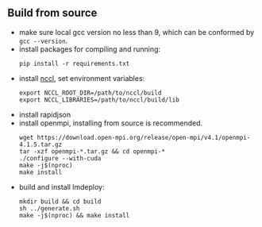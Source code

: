 ## Build from source

- make sure local gcc version no less than 9, which can be conformed by `gcc --version`.
- install packages for compiling and running:
  ```shell
  pip install -r requirements.txt
  ```
- install [nccl](https://docs.nvidia.com/deeplearning/nccl/install-guide/index.html), set environment variables:
  ```shell
  export NCCL_ROOT_DIR=/path/to/nccl/build
  export NCCL_LIBRARIES=/path/to/nccl/build/lib
  ```
- install rapidjson
- install openmpi, installing from source is recommended.
  ```shell
  wget https://download.open-mpi.org/release/open-mpi/v4.1/openmpi-4.1.5.tar.gz
  tar -xzf openmpi-*.tar.gz && cd openmpi-*
  ./configure --with-cuda
  make -j$(nproc)
  make install
  ```
- build and install lmdeploy:
  ```shell
  mkdir build && cd build
  sh ../generate.sh
  make -j$(nproc) && make install
  ```
